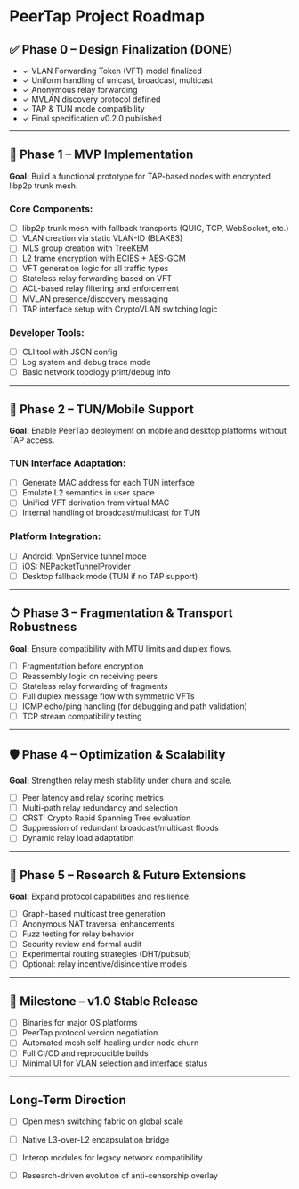 # PeerTap Project Roadmap

## ✅ Phase 0 – Design Finalization (DONE)
- ✓ VLAN Forwarding Token (VFT) model finalized
- ✓ Uniform handling of unicast, broadcast, multicast
- ✓ Anonymous relay forwarding
- ✓ MVLAN discovery protocol defined
- ✓ TAP & TUN mode compatibility
- ✓ Final specification v0.2.0 published

---

## 💪 Phase 1 – MVP Implementation
**Goal:** Build a functional prototype for TAP-based nodes with encrypted libp2p trunk mesh.

### Core Components:
- [ ] libp2p trunk mesh with fallback transports (QUIC, TCP, WebSocket, etc.)
- [ ] VLAN creation via static VLAN-ID (BLAKE3)
- [ ] MLS group creation with TreeKEM
- [ ] L2 frame encryption with ECIES + AES-GCM
- [ ] VFT generation logic for all traffic types
- [ ] Stateless relay forwarding based on VFT
- [ ] ACL-based relay filtering and enforcement
- [ ] MVLAN presence/discovery messaging
- [ ] TAP interface setup with CryptoVLAN switching logic

### Developer Tools:
- [ ] CLI tool with JSON config
- [ ] Log system and debug trace mode
- [ ] Basic network topology print/debug info

---

## 📱 Phase 2 – TUN/Mobile Support
**Goal:** Enable PeerTap deployment on mobile and desktop platforms without TAP access.

### TUN Interface Adaptation:
- [ ] Generate MAC address for each TUN interface
- [ ] Emulate L2 semantics in user space
- [ ] Unified VFT derivation from virtual MAC
- [ ] Internal handling of broadcast/multicast for TUN

### Platform Integration:
- [ ] Android: VpnService tunnel mode
- [ ] iOS: NEPacketTunnelProvider
- [ ] Desktop fallback mode (TUN if no TAP support)

---

## ↺ Phase 3 – Fragmentation & Transport Robustness
**Goal:** Ensure compatibility with MTU limits and duplex flows.

- [ ] Fragmentation before encryption
- [ ] Reassembly logic on receiving peers
- [ ] Stateless relay forwarding of fragments
- [ ] Full duplex message flow with symmetric VFTs
- [ ] ICMP echo/ping handling (for debugging and path validation)
- [ ] TCP stream compatibility testing

---

## 🛡️ Phase 4 – Optimization & Scalability
**Goal:** Strengthen relay mesh stability under churn and scale.

- [ ] Peer latency and relay scoring metrics
- [ ] Multi-path relay redundancy and selection
- [ ] CRST: Crypto Rapid Spanning Tree evaluation
- [ ] Suppression of redundant broadcast/multicast floods
- [ ] Dynamic relay load adaptation

---

## 🧠 Phase 5 – Research & Future Extensions
**Goal:** Expand protocol capabilities and resilience.

- [ ] Graph-based multicast tree generation
- [ ] Anonymous NAT traversal enhancements
- [ ] Fuzz testing for relay behavior
- [ ] Security review and formal audit
- [ ] Experimental routing strategies (DHT/pubsub)
- [ ] Optional: relay incentive/disincentive models

---

## 🚀 Milestone – v1.0 Stable Release
- [ ] Binaries for major OS platforms
- [ ] PeerTap protocol version negotiation
- [ ] Automated mesh self-healing under node churn
- [ ] Full CI/CD and reproducible builds
- [ ] Minimal UI for VLAN selection and interface status

---

## Long-Term Direction
- [ ] Open mesh switching fabric on global scale
- [ ] Native L3-over-L2 encapsulation bridge
- [ ] Interop modules for legacy network compatibility
- [ ] Research-driven evolution of anti-censorship overlay

